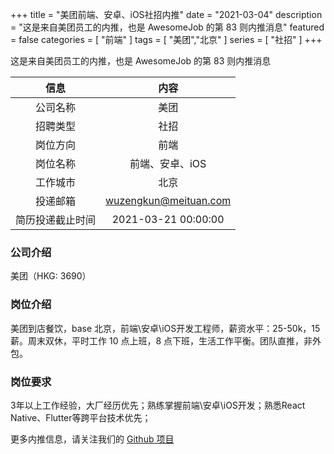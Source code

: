 +++
title = "美团前端、安卓、iOS社招内推"
date = "2021-03-04"
description = "这是来自美团员工的内推，也是 AwesomeJob 的第 83 则内推消息"
featured = false
categories = [
    "前端"
]
tags = [
    "美团","北京"
]
series = [
    "社招"
]
+++

这是来自美团员工的内推，也是 AwesomeJob 的第 83 则内推消息
<!--more-->

| 信息 | 内容 |
| :-----:| :----: |
| 公司名称 | 美团 |
| 招聘类型 | 社招 |
| 岗位方向 | 前端 |
| 岗位名称 | 前端、安卓、iOS |
| 工作城市 | 北京 |
| 投递邮箱 | wuzengkun@meituan.com |
| 简历投递截止时间 | 2021-03-21 00:00:00 |

### 公司介绍

美团（HKG: 3690）

### 岗位介绍

美团到店餐饮，base 北京，前端\安卓\iOS开发工程师，薪资水平：25-50k，15薪。周末双休，平时工作 10 点上班，8 点下班，生活工作平衡。团队直推，非外包。

### 岗位要求

3年以上工作经验，大厂经历优先；熟练掌握前端\安卓\iOS开发；熟悉React Native、Flutter等跨平台技术优先；

更多内推信息，请关注我们的 [Github 项目](https://github.com/Dikea/AwesomeJob)

